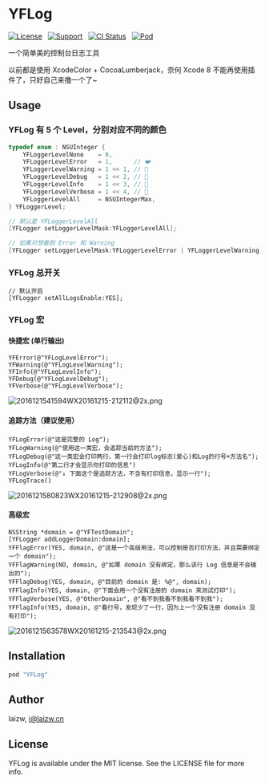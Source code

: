 # YFLog

[![License](https://img.shields.io/github/license/mashape/apistatus.svg)](https://img.shields.io/github/license/laichanwai/YFLog.svg) &nbsp; [![Support](https://img.shields.io/badge/support-iOS%208%2B%20-blue.svg?style=flat)](https://www.apple.com/nl/ios/) &nbsp; [![CI Status](https://travis-ci.org/laichanwai/YFLog.svg?branch=master)](https://travis-ci.org/laizw/YFLog) &nbsp; [![Pod](https://img.shields.io/cocoapods/v/YFLog.svg?style=flat)](https://img.shields.io/cocoapods/v/YFLog.svg?style=flat)

一个简单美的控制台日志工具

以前都是使用 XcodeColor + CocoaLumberjack，奈何 Xcode 8 不能再使用插件了，只好自己来撸一个了~


## Usage

### YFLog 有 5 个 Level，分别对应不同的颜色

```C
typedef enum : NSUInteger {
    YFLoggerLevelNone    = 0,
    YFLoggerLevelError   = 1,      // ❤️
    YFLoggerLevelWarning = 1 << 1, // 💛
    YFLoggerLevelDebug   = 1 << 2, // 💚
    YFLoggerLevelInfo    = 1 << 3, // 💙
    YFLoggerLevelVerbose = 1 << 4, // 💜
    YFLoggerLevelAll     = NSUIntegerMax,
} YFLoggerLevel;

// 默认是 YFLoggerLevelAll
[YFLogger setLoggerLevelMask:YFLoggerLevelAll];

// 如果只想看到 Error 和 Warning 
[YFLogger setLoggerLevelMask:YFLoggerLevelError | YFLoggerLevelWarning];


```

### YFLog 总开关

```
// 默认开启
[YFLogger setAllLogsEnable:YES];
```

### YFLog 宏

#### 快捷宏 (单行输出)

```
YFError(@"YFLogLevelError");
YFWarning(@"YFLogLevelWarning");
YFInfo(@"YFLogLevelInfo");
YFDebug(@"YFLogLevelDebug");
YFVerbose(@"YFLogLevelVerbose");
```

![2016121541594WX20161215-212112@2x.png](http://7xlykq.com1.z0.glb.clouddn.com/2016121541594WX20161215-212112@2x.png)

#### 追踪方法（建议使用）
```
YFLogError(@"这是完整的 Log");
YFLogWarning(@"使用这一类宏，会追踪当前的方法");
YFLogDebug(@"这一类宏会打印两行，第一行会打印log标志(爱心)和Log的行号+方法名");
YFLogInfo(@"第二行才会显示你打印的信息")
YFLogVerbose(@"↓ 下面这个是追踪方法，不含有打印信息，显示一行");
YFLogTrace()
```

![2016121580823WX20161215-212908@2x.png](http://7xlykq.com1.z0.glb.clouddn.com/2016121580823WX20161215-212908@2x.png)

#### 高级宏

```
NSString *domain = @"YFTestDomain";
[YFLogger addLoggerDomain:domain];
YFFlagError(YES, domain, @"这是一个高级用法，可以控制是否打印方法，并且需要绑定一个 domain");
YFFlagWarning(NO, domain, @"如果 domain 没有绑定，那么该行 Log 信息是不会输出的");
YFFlagDebug(YES, domain, @"目前的 domain 是: %@", domain);
YFFlagInfo(YES, domain, @"下面会用一个没有注册的 domain 来测试打印");
YFFlagVerbose(YES, @"OtherDomain", @"看不到我看不到我看不到我");
YFFlagInfo(YES, domain, @"看行号，发现少了一行，因为上一个没有注册 domain 没有打印");
```

![2016121563578WX20161215-213543@2x.png](http://7xlykq.com1.z0.glb.clouddn.com/2016121563578WX20161215-213543@2x.png)

## Installation

```ruby
pod "YFLog"
```

## Author

laizw, i@laizw.cn

## License

YFLog is available under the MIT license. See the LICENSE file for more info.


